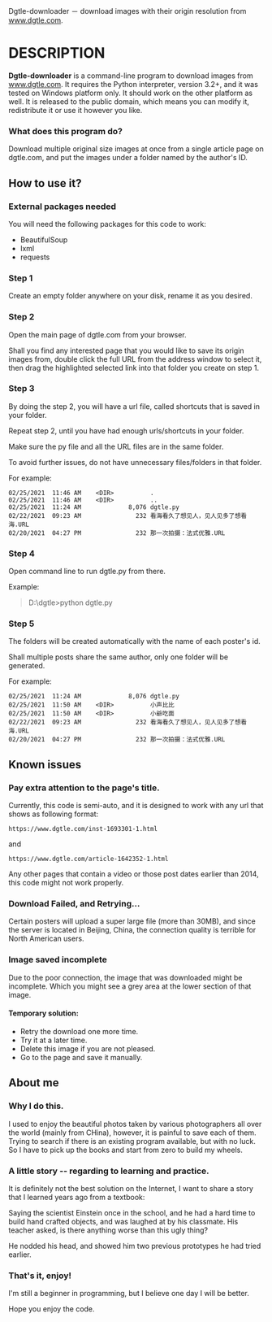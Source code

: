 Dgtle-downloader － download images with their origin resolution from www.dgtle.com.

# DESCRIPTION
**Dgtle-downloader** is a command-line program to download images from www.dgtle.com. It requires the Python interpreter, version 3.2+, and it was tested on Windows platform only. It should work on the other platform as well. It is released to the public domain, which means you can modify it, redistribute it or use it however you like.

### What does this program do?

Download multiple original size images at once from a single article page on dgtle.com, and put the images under a folder named by the author's ID.

## How to use it?
### External packages needed
You will need the following packages for this code to work:
* BeautifulSoup
* lxml
* requests

### Step 1
Create an empty folder anywhere on your disk, rename it as you desired.

### Step 2
Open the main page of dgtle.com from your browser.

Shall you find any interested page that you would like to save its origin images from, double click the full URL from the address window to select it, then drag the highlighted selected link into that folder you create on step 1.

### Step 3
By doing the step 2, you will have a url file, called shortcuts that is saved in your folder.

Repeat step 2, until you have had enough urls/shortcuts in your folder.

Make sure the py file and all the URL files are in the same folder. 

To avoid further issues, do not have unnecessary files/folders in that folder.

For example:
```
02/25/2021  11:46 AM    <DIR>          .
02/25/2021  11:46 AM    <DIR>          ..
02/25/2021  11:24 AM             8,076 dgtle.py
02/22/2021  09:23 AM               232 看海看久了想见人，见人见多了想看海.URL
02/20/2021  04:27 PM               232 那一次拍摄：法式优雅.URL
```

### Step 4
Open command line to run dgtle.py from there.

Example:
> D:\dgtle>python dgtle.py 

### Step 5
The folders will be created automatically with the name of each poster's id.

Shall multiple posts share the same author, only one folder will be generated.

For example:
```
02/25/2021  11:24 AM             8,076 dgtle.py
02/25/2021  11:50 AM    <DIR>          小声比比
02/25/2021  11:50 AM    <DIR>          小爺吃面
02/22/2021  09:23 AM               232 看海看久了想见人，见人见多了想看海.URL
02/20/2021  04:27 PM               232 那一次拍摄：法式优雅.URL
```

## Known issues
### Pay extra attention to the page's title.
Currently, this code is semi-auto, and it is designed to work with any url that shows as following format:

`https://www.dgtle.com/inst-1693301-1.html`

and 

`https://www.dgtle.com/article-1642352-1.html`

Any other pages that contain a video or those post dates earlier than 2014, this code might not work properly.

### Download Failed, and Retrying...
Certain posters will upload a super large file (more than 30MB), and since the server is located in Beijing, China, the connection quality is terrible for North American users.

### Image saved incomplete
Due to the poor connection, the image that was downloaded might be incomplete. Which you might see a grey area at the lower section of that image.

#### Temporary solution:
* Retry the download one more time. 
* Try it at a later time.
* Delete this image if you are not pleased.
* Go to the page and save it manually.


## About me

### Why I do this.

I used to enjoy the beautiful photos taken by various photographers all over the world (mainly from CHina), however, it is painful to save each of them.
Trying to search if there is an existing program available, but with no luck.
So I have to pick up the books and start from zero to build my wheels.

### A little story -- regarding to learning and practice.
It is definitely not the best solution on the Internet, I want to share a story that I learned years ago from a textbook:

Saying the scientist Einstein once in the school, and he had a hard time to build hand crafted objects, and was laughed at by his classmate.
His teacher asked, is there anything worse than this ugly thing?

He nodded his head, and showed him two previous prototypes he had tried earlier.

### That's it, enjoy!
I'm still a beginner in programming, but I believe one day I will be better.

Hope you enjoy the code.
